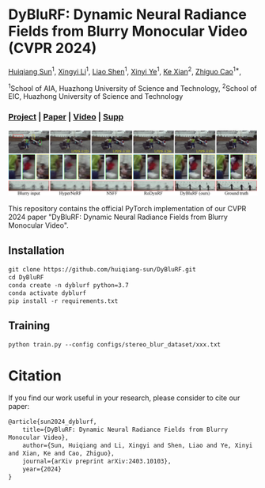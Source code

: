 # DyBluRF: Dynamic Neural Radiance Fields from Blurry Monocular Video (CVPR 2024)
[Huiqiang Sun](https://huiqiang-sun.github.io/)<sup>1</sup>,
[Xingyi Li](https://xingyi-li.github.io/)<sup>1</sup>,
[Liao Shen](https://leoshen917.github.io/)<sup>1</sup>,
[Xinyi Ye](https://scholar.google.com/citations?hl=en&user=g_Y0w7MAAAAJ)<sup>1</sup>,
[Ke Xian](https://kexianhust.github.io/)<sup>2</sup>,
[Zhiguo Cao](http://english.aia.hust.edu.cn/info/1085/1528.htm)<sup>1*</sup>,

<sup>1</sup>School of AIA, Huazhong University of Science and Technology, <sup>2</sup>School of EIC, Huazhong University of Science and Technology

### [Project](https://huiqiang-sun.github.io/dyblurf) | [Paper](https://arxiv.org/abs/2403.10103) | [Video](https://www.youtube.com/watch?v=0cwJyDC40vw) | [Supp](https://arxiv.org/abs/2403.10103)

![Teaser image](assets/fig1.png)

This repository contains the official PyTorch implementation of our CVPR 2024 paper "DyBluRF: Dynamic Neural Radiance Fields from Blurry Monocular Video".

## Installation
```
git clone https://github.com/huiqiang-sun/DyBluRF.git
cd DyBluRF
conda create -n dyblurf python=3.7
conda activate dyblurf
pip install -r requirements.txt
```
## Training
```
python train.py --config configs/stereo_blur_dataset/xxx.txt
```

# Citation
If you find our work useful in your research, please consider to cite our paper:
```
@article{sun2024_dyblurf,
    title={DyBluRF: Dynamic Neural Radiance Fields from Blurry Monocular Video},
    author={Sun, Huiqiang and Li, Xingyi and Shen, Liao and Ye, Xinyi and Xian, Ke and Cao, Zhiguo},
    journal={arXiv preprint arXiv:2403.10103},
    year={2024}
}
```

